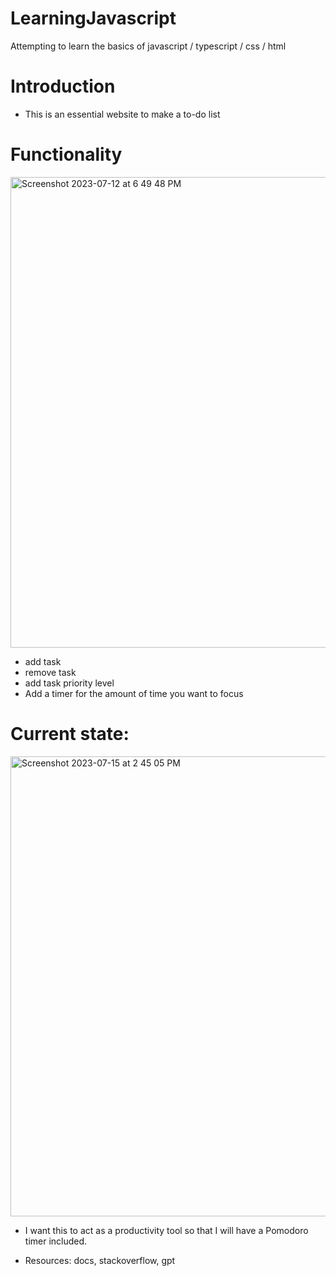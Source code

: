 # LearningJavascript
Attempting to learn the basics of javascript / typescript / css / html

# Introduction
- This is an essential website to make a to-do list 
# Functionality 

<img width="753" alt="Screenshot 2023-07-12 at 6 49 48 PM" src="https://github.com/LucasMazza42/To-Do-Website/assets/47802441/7a6a418e-507c-4108-a4d1-e7b5f9701c92">


- add task
- remove task
- add task priority level
- Add a timer for the amount of time you want to focus

# Current state: 
<img width="736" alt="Screenshot 2023-07-15 at 2 45 05 PM" src="https://github.com/LucasMazza42/To-Do-Website/assets/47802441/9403e909-068e-4a50-8d66-5730b788702d">

- I want this to act as a productivity tool so that I will have a Pomodoro timer included.



- Resources: docs, stackoverflow, gpt 
